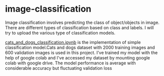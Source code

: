 # image-classification
Image classification involves predicting the class of object/objects in image. There are different types of classification based on class and labels. I will try to upload the various type of classification models.

[cats_and_dogs_classification.ipynb](https://github.com/likhith00/image-classification/blob/master/cats_and_dogs_classification.ipynb) is the implementation of simple classification model.Cats and dogs dataset with 2000 training images and 600 validation images is used in this project. I've trained my model with the help of google colab and I've accessed my dataset by mounting google colab with google drive. The model performance is average with considerable accuracy but fluctuating validation loss 

